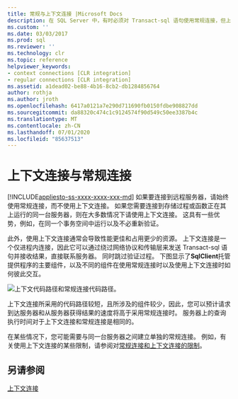 ```yaml
---
title: 常规与上下文连接 |Microsoft Docs
description: 在 SQL Server 中，有时必须对 Transact-sql 语句使用常规连接，但上下文连接可提供性能和资源使用优势。
ms.custom: ''
ms.date: 03/03/2017
ms.prod: sql
ms.reviewer: ''
ms.technology: clr
ms.topic: reference
helpviewer_keywords:
- context connections [CLR integration]
- regular connections [CLR integration]
ms.assetid: a1dead02-be88-4b16-8cb2-db1284856764
author: rothja
ms.author: jroth
ms.openlocfilehash: 6417a0121a7e290d711690fb0150fdbe908827dd
ms.sourcegitcommit: da88320c474c1c9124574f90d549c50ee3387b4c
ms.translationtype: MT
ms.contentlocale: zh-CN
ms.lasthandoff: 07/01/2020
ms.locfileid: "85637513"
---
```

# <a name="context-connections-vs-regular-connections"></a>上下文连接与常规连接
[!INCLUDE[appliesto-ss-xxxx-xxxx-xxx-md](../../../includes/applies-to-version/sqlserver.md)]
  如果要连接到远程服务器，请始终使用常规连接，而不使用上下文连接。 如果您需要连接到存储过程或函数正在其上运行的同一台服务器，则在大多数情况下请使用上下文连接。 这具有一些优势，例如，在同一个事务空间中运行以及不必重新验证。  
  
 此外，使用上下文连接通常会导致性能更佳和占用更少的资源。 上下文连接是一个仅进程内连接，因此它可以通过绕过网络协议和传输层来发送 Transact-sql 语句并接收结果，直接联系服务器。 同时跳过验证过程。 下图显示了**SqlClient**托管提供程序的主要组件，以及不同的组件在使用常规连接时以及使用上下文连接时如何彼此交互。  
  
 ![上下文代码路径和常规连接代码路径。](../../../relational-databases/clr-integration/data-access/media/clrintdataaccess.gif "上下文代码路径和常规连接代码路径。")  
  
 上下文连接所采用的代码路径较短，且所涉及的组件较少，因此，您可以预计请求到达服务器和从服务器获得结果的速度将高于采用常规连接时。 服务器上的查询执行时间对于上下文连接和常规连接是相同的。  
  
 在某些情况下，您可能需要与同一台服务器之间建立单独的常规连接。 例如，有关使用上下文连接的某些限制，请参阅对[常规连接和上下文连接的限制](../../../relational-databases/clr-integration/data-access/context-connections-and-regular-connections-restrictions.md)。  
  
## <a name="see-also"></a>另请参阅  
 [上下文连接](../../../relational-databases/clr-integration/data-access/context-connection.md)  
  
  
